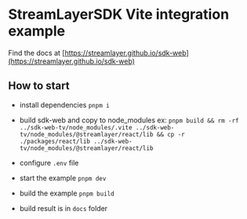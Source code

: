# StreamLayerSDK Vite integration example

Find the docs at [https://streamlayer.github.io/sdk-web](https://streamlayer.github.io/sdk-web)

## How to start

- install dependencies `pnpm i`
- build sdk-web and copy to node_modules ex: `pnpm build && rm -rf ../sdk-web-tv/node_modules/.vite ../sdk-web-tv/node_modules/@streamlayer/react/lib && cp -r ./packages/react/lib ../sdk-web-tv/node_modules/@streamlayer/react/lib`

- configure `.env` file
- start the example `pnpm dev`
- build the example `pnpm build`

- build result is in `docs` folder